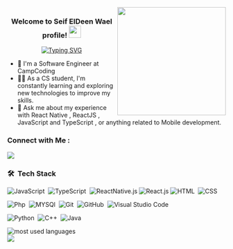
<img width="250" align="right" src="https://media.tenor.com/B-UyWlKXI_oAAAAC/coding-how-to-sell-drugs-online-fast.gif">

<h3 align="center">
  Welcome to Seif ElDeen Wael profile!
  <img src="https://media.giphy.com/media/hvRJCLFzcasrR4ia7z/giphy.gif" width="28">
</h3>

<!-- Typing SVG by DenverCoder1 - https://github.com/DenverCoder1/readme-typing-svg -->
<p align="center">
  <a href="https://git.io/typing-svg"><img src="https://readme-typing-svg.demolab.com?font=Fira+Code&pause=1000&color=00F779&center=true&width=550&lines=React+Native+Developer;Always+looking+to+learn+more+about+programming" alt="Typing SVG" /></a>
</p> 

- 🏢 I'm a Software Engineer at CampCoding
- 👨‍💻 As a CS student, I'm constantly learning and exploring new technologies to improve my skills.
- 💬 Ask me about my experience with React Native , ReactJS , JavaScript and TypeScript , or anything related to Mobile development.
<!-- - 👨‍💻 Check out my portfolio at https://yousef-dergham.netlify.app/ to see some of the projects I've worked on.-->


### Connect with Me :

<a href="https://linkedin.com/in/seif-eldeen-wael-06a4591ba/" target="_blank"><img src="https://img.shields.io/badge/-Seif%20ElDeen%20Wael-0077B5?style=for-the-badge&logo=Linkedin&logoColor=white"/></a>
</a>
### 🛠 &nbsp;Tech Stack
![JavaScript](https://img.shields.io/badge/-JavaScript-05122A?style=flat&logo=javascript)&nbsp;
![TypeScript](https://img.shields.io/badge/-TypeScript-05122A?style=flat&logo=typescript)&nbsp;
![ReactNative.js](https://img.shields.io/badge/-ReactNative-05122A?style=flat&logo=react)
![React.js](https://img.shields.io/badge/-React-05122A?style=flat&logo=react)
![HTML](https://img.shields.io/badge/-HTML-05122A?style=flat&logo=HTML5)&nbsp;
![CSS](https://img.shields.io/badge/-CSS-05122A?style=flat&logo=CSS3&logoColor=1572B6)&nbsp;

![Php](https://img.shields.io/badge/-PHP-05122A?style=flat&logo=Php&logoColor=1572B6)&nbsp;
![MYSQl](https://img.shields.io/badge/-MySQL-05122A?style=flat&logo=MySQL)&nbsp;
![Git](https://img.shields.io/badge/-Git-05122A?style=flat&logo=git)&nbsp;
![GitHub](https://img.shields.io/badge/-GitHub-05122A?style=flat&logo=github)&nbsp;
![Visual Studio Code](https://img.shields.io/badge/-Visual%20Studio%20Code-05122A?style=flat&logo=visual-studio-code&logoColor=007ACC)&nbsp;

![Python](https://img.shields.io/badge/-Python%20-05122A?style=flat&logo=python)&nbsp;
![C++](https://img.shields.io/badge/C++%20-05122A?style=flat&logo=c%2B%2B)&nbsp;
![Java](https://custom-icon-badges.demolab.com/badge/Java-013.svg?style=flat&logo=Java&logoColor=white)&nbsp;

<!--![Sass](https://img.shields.io/badge/-Sass-05122A?style=flat&logo=sass)&nbsp;-->
<!--![GraphQL](https://img.shields.io/badge/-GraphQL-05122A?style=flat&logo=GraphQL)&nbsp;-->
<!--![MongoDB](https://img.shields.io/badge/-MongoDB-05122A?style=flat&logo=MongoDB)&nbsp;-->
<!--![Bootstrap](https://img.shields.io/badge/-Bootstrap-05122A?style=flat&logo=bootstrap&logoColor=563D7C)&nbsp;-->
<!--![Node.js](https://img.shields.io/badge/-Node.js-05122A?style=flat&logo=node.js&logoColor=339933)&nbsp;-->


<img align="left" src="https://github-readme-stats.vercel.app/api/top-langs?username=Seif301&show_icons=true&locale=en&layout=compact&theme=radical" alt="most used languages" />
<br>
<a href="https://komarev.com/ghpvc/?username=Seif301&style=for-the-badge">
    <img src="https://komarev.com/ghpvc/?username=Seif301&style=for-the-badge">
</a>

